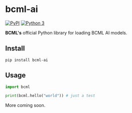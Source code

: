 # bcml-ai

[![PyPI](https://img.shields.io/pypi/v/bcml-ai?logo=pypi&style=for-the-badge&color=#fff)](https://pypi.org/project/bcml-ai/)
[![Python 3](https://img.shields.io/badge/Python-3-3776AB?logo=python&logoColor=white&style=for-the-badge)](https://www.python.org/)
<!-- [![Discord](https://img.shields.io/badge/Discord-join-5865F2?logo=discord&logoColor=white&style=for-the-badge)](https://discord.gg/YOUR_INVITE_CODE) -->


**BCML's** official Python library for loading BCML AI models.

## Install
```
pip install bcml-ai
```

## Usage
```python
import bcml

print(bcml.hello("world")) # just a test
```

More coming soon.
